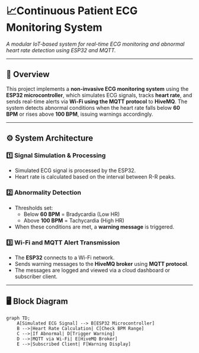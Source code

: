 # 📈Continuous Patient ECG Monitoring System

*A modular IoT-based system for real-time ECG monitoring and abnormal heart rate detection using ESP32 and MQTT.*

---

## 📌 Overview

This project implements a **non-invasive ECG monitoring system** using the **ESP32 microcontroller**, which simulates ECG signals, tracks **heart rate**, and sends real-time alerts via **Wi-Fi using the MQTT protocol** to **HiveMQ**. The system detects abnormal conditions when the heart rate falls below **60 BPM** or rises above **100 BPM**, issuing warnings accordingly.

---

## ⚙️ System Architecture

### 1️⃣ Signal Simulation & Processing
- Simulated ECG signal is processed by the ESP32.
- Heart rate is calculated based on the interval between R-R peaks.

### 2️⃣ Abnormality Detection
- Thresholds set:  
  - Below **60 BPM** = Bradycardia (Low HR)  
  - Above **100 BPM** = Tachycardia (High HR)  
- When these conditions are met, a **warning message** is triggered.

### 3️⃣ Wi-Fi and MQTT Alert Transmission
- The **ESP32** connects to a Wi-Fi network.
- Sends warning messages to the **HiveMQ broker** using **MQTT protocol**.
- The messages are logged and viewed via a cloud dashboard or subscriber client.

---

## 🖥️ Block Diagram

```mermaid
graph TD;
    A[Simulated ECG Signal] --> B[ESP32 Microcontroller]
    B -->|Heart Rate Calculation| C[Check BPM Range]
    C -->|If Abnormal| D[Trigger Warning]
    D -->|MQTT via Wi-Fi| E[HiveMQ Broker]
    E -->|Subscribed Client| F[Warning Display]
